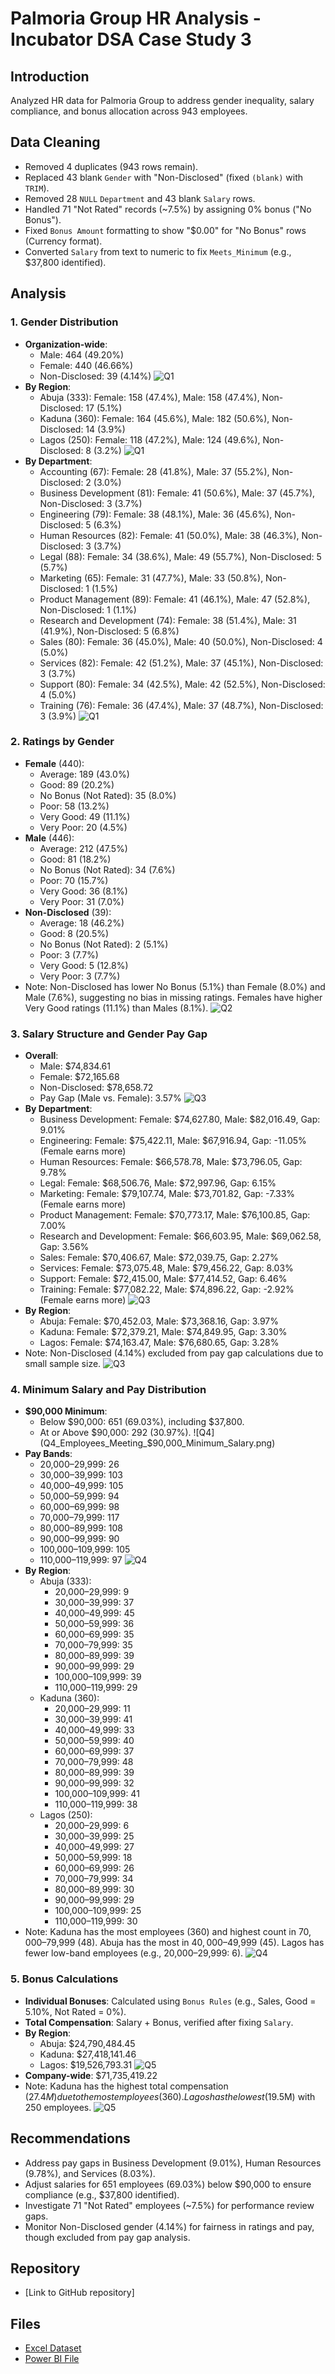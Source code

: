 # Palmoria Group HR Analysis - Incubator DSA Case Study 3

## Introduction
Analyzed HR data for Palmoria Group to address gender inequality, salary compliance, and bonus allocation across 943 employees.

## Data Cleaning
- Removed 4 duplicates (943 rows remain).
- Replaced 43 blank `Gender` with "Non-Disclosed" (fixed `(blank)` with `TRIM`).
- Removed 28 `NULL` `Department` and 43 blank `Salary` rows.
- Handled 71 "Not Rated" records (~7.5%) by assigning 0% bonus ("No Bonus").
- Fixed `Bonus Amount` formatting to show "$0.00" for "No Bonus" rows (Currency format).
- Converted `Salary` from text to numeric to fix `Meets_Minimum` (e.g., $37,800 identified).

## Analysis

### 1. Gender Distribution
- **Organization-wide**:
  - Male: 464 (49.20%)
  - Female: 440 (46.66%)
  - Non-Disclosed: 39 (4.14%)
    ![Q1](Q1_Organization-Wide_Distribution.png)
- **By Region**:
  - Abuja (333): Female: 158 (47.4%), Male: 158 (47.4%), Non-Disclosed: 17 (5.1%)
  - Kaduna (360): Female: 164 (45.6%), Male: 182 (50.6%), Non-Disclosed: 14 (3.9%)
  - Lagos (250): Female: 118 (47.2%), Male: 124 (49.6%), Non-Disclosed: 8 (3.2%)
    ![Q1](Q1_Gender_Distribution_by_Region.png)
- **By Department**:
  - Accounting (67): Female: 28 (41.8%), Male: 37 (55.2%), Non-Disclosed: 2 (3.0%)
  - Business Development (81): Female: 41 (50.6%), Male: 37 (45.7%), Non-Disclosed: 3 (3.7%)
  - Engineering (79): Female: 38 (48.1%), Male: 36 (45.6%), Non-Disclosed: 5 (6.3%)
  - Human Resources (82): Female: 41 (50.0%), Male: 38 (46.3%), Non-Disclosed: 3 (3.7%)
  - Legal (88): Female: 34 (38.6%), Male: 49 (55.7%), Non-Disclosed: 5 (5.7%)
  - Marketing (65): Female: 31 (47.7%), Male: 33 (50.8%), Non-Disclosed: 1 (1.5%)
  - Product Management (89): Female: 41 (46.1%), Male: 47 (52.8%), Non-Disclosed: 1 (1.1%)
  - Research and Development (74): Female: 38 (51.4%), Male: 31 (41.9%), Non-Disclosed: 5 (6.8%)
  - Sales (80): Female: 36 (45.0%), Male: 40 (50.0%), Non-Disclosed: 4 (5.0%)
  - Services (82): Female: 42 (51.2%), Male: 37 (45.1%), Non-Disclosed: 3 (3.7%)
  - Support (80): Female: 34 (42.5%), Male: 42 (52.5%), Non-Disclosed: 4 (5.0%)
  - Training (76): Female: 36 (47.4%), Male: 37 (48.7%), Non-Disclosed: 3 (3.9%)
     ![Q1](Q1_Gender_Distribution_by_Department.png)

### 2. Ratings by Gender
- **Female** (440):
  - Average: 189 (43.0%)
  - Good: 89 (20.2%)
  - No Bonus (Not Rated): 35 (8.0%)
  - Poor: 58 (13.2%)
  - Very Good: 49 (11.1%)
  - Very Poor: 20 (4.5%)
- **Male** (446):
  - Average: 212 (47.5%)
  - Good: 81 (18.2%)
  - No Bonus (Not Rated): 34 (7.6%)
  - Poor: 70 (15.7%)
  - Very Good: 36 (8.1%)
  - Very Poor: 31 (7.0%)
- **Non-Disclosed** (39):
  - Average: 18 (46.2%)
  - Good: 8 (20.5%)
  - No Bonus (Not Rated): 2 (5.1%)
  - Poor: 3 (7.7%)
  - Very Good: 5 (12.8%)
  - Very Poor: 3 (7.7%)
- Note: Non-Disclosed has lower No Bonus (5.1%) than Female (8.0%) and Male (7.6%), suggesting no bias in missing ratings. Females have higher Very Good ratings (11.1%) than Males (8.1%).
![Q2](Q2_Ratings_Distribution_by_Gender.png)

### 3. Salary Structure and Gender Pay Gap
- **Overall**:
  - Male: $74,834.61
  - Female: $72,165.68
  - Non-Disclosed: $78,658.72
  - Pay Gap (Male vs. Female): 3.57%
    ![Q3](Q3_Average_Salary_by_Gender.png)
- **By Department**:
  - Business Development: Female: $74,627.80, Male: $82,016.49, Gap: 9.01%
  - Engineering: Female: $75,422.11, Male: $67,916.94, Gap: -11.05% (Female earns more)
  - Human Resources: Female: $66,578.78, Male: $73,796.05, Gap: 9.78%
  - Legal: Female: $68,506.76, Male: $72,997.96, Gap: 6.15%
  - Marketing: Female: $79,107.74, Male: $73,701.82, Gap: -7.33% (Female earns more)
  - Product Management: Female: $70,773.17, Male: $76,100.85, Gap: 7.00%
  - Research and Development: Female: $66,603.95, Male: $69,062.58, Gap: 3.56%
  - Sales: Female: $70,406.67, Male: $72,039.75, Gap: 2.27%
  - Services: Female: $73,075.48, Male: $79,456.22, Gap: 8.03%
  - Support: Female: $72,415.00, Male: $77,414.52, Gap: 6.46%
  - Training: Female: $77,082.22, Male: $74,896.22, Gap: -2.92% (Female earns more)
    ![Q3](Q3_Average_Salary_by_Department_and_Gender.png)
- **By Region**:
  - Abuja: Female: $70,452.03, Male: $73,368.16, Gap: 3.97%
  - Kaduna: Female: $72,379.21, Male: $74,849.95, Gap: 3.30%
  - Lagos: Female: $74,163.47, Male: $76,680.65, Gap: 3.28%
- Note: Non-Disclosed (4.14%) excluded from pay gap calculations due to small sample size.
  ![Q3](Q3_Average_Salary_by_Region.png)

### 4. Minimum Salary and Pay Distribution
- **$90,000 Minimum**:
  - Below $90,000: 651 (69.03%), including $37,800.
  - At or Above $90,000: 292 (30.97%).
    ![Q4](Q4_Employees_Meeting_$90,000_Minimum_Salary.png)
- **Pay Bands**:
  - 20,000–29,999: 26
  - 30,000–39,999: 103
  - 40,000–49,999: 105
  - 50,000–59,999: 94
  - 60,000–69,999: 98
  - 70,000–79,999: 117
  - 80,000–89,999: 108
  - 90,000–99,999: 90
  - 100,000–109,999: 105
  - 110,000–119,999: 97
    ![Q4](Q4_Salary_Distribution_by_$10,000_Bands.png)
- **By Region**:
  - Abuja (333):
    - 20,000–29,999: 9
    - 30,000–39,999: 37
    - 40,000–49,999: 45
    - 50,000–59,999: 36
    - 60,000–69,999: 35
    - 70,000–79,999: 35
    - 80,000–89,999: 39
    - 90,000–99,999: 29
    - 100,000–109,999: 39
    - 110,000–119,999: 29
  - Kaduna (360):
    - 20,000–29,999: 11
    - 30,000–39,999: 41
    - 40,000–49,999: 33
    - 50,000–59,999: 40
    - 60,000–69,999: 37
    - 70,000–79,999: 48
    - 80,000–89,999: 39
    - 90,000–99,999: 32
    - 100,000–109,999: 41
    - 110,000–119,999: 38
  - Lagos (250):
    - 20,000–29,999: 6
    - 30,000–39,999: 25
    - 40,000–49,999: 27
    - 50,000–59,999: 18
    - 60,000–69,999: 26
    - 70,000–79,999: 34
    - 80,000–89,999: 30
    - 90,000–99,999: 29
    - 100,000–109,999: 25
    - 110,000–119,999: 30
- Note: Kaduna has the most employees (360) and highest count in $70,000–$79,999 (48). Abuja has the most in $40,000–$49,999 (45). Lagos has fewer low-band employees (e.g., 20,000–29,999: 6).
![Q4](Q4_Salary_Distribution_by_Region.png)

### 5. Bonus Calculations
- **Individual Bonuses**: Calculated using `Bonus Rules` (e.g., Sales, Good = 5.10%, Not Rated = 0%).
- **Total Compensation**: Salary + Bonus, verified after fixing `Salary`.
- **By Region**:
  - Abuja: $24,790,484.45
  - Kaduna: $27,418,141.46
  - Lagos: $19,526,793.31
    ![Q5](Q5_Total_Compensation_by_Region.png)
- **Company-wide**: $71,735,419.22
- Note: Kaduna has the highest total compensation ($27.4M) due to the most employees (360). Lagos has the lowest ($19.5M) with 250 employees.
![Q5](Q5_Company-Wide_Total_Compensation.png)

## Recommendations
- Address pay gaps in Business Development (9.01%), Human Resources (9.78%), and Services (8.03%).
- Adjust salaries for 651 employees (69.03%) below $90,000 to ensure compliance (e.g., $37,800 identified).
- Investigate 71 "Not Rated" employees (~7.5%) for performance review gaps.
- Monitor Non-Disclosed gender (4.14%) for fairness in ratings and pay, though excluded from pay gap analysis.

## Repository
- [Link to GitHub repository]
  
## Files
- [Excel Dataset](Cleaned_Palmoria_Group.xlsx)
- [Power BI File](Palmoria_HR_Analysis.pbix)

